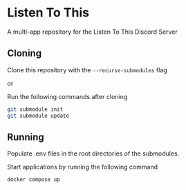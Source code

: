 # Listen To This

A multi-app repository for the Listen To This Discord Server

## Cloning

Clone this repository with the `--recurse-submodules` flag

or

Run the following commands after cloning

```bash
git submodule init
git submodule update
```

## Running

Populate .env files in the root directories of the submodules.

Start applications by running the following command

```bash
docker compose up
```
